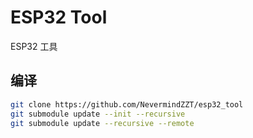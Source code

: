 # ESP32 Tool

ESP32 工具

## 编译

```sh
git clone https://github.com/NevermindZZT/esp32_tool
git submodule update --init --recursive
git submodule update --recursive --remote
```
